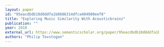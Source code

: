 ```yaml
---
layout: paper
id: "95eacdbdb10d8ddfa1b8686314dfca404980eef8"
title: "Exploring Music Similarity With Acousticbrainz"
publication: ""
year: 2018
external_url: https://www.semanticscholar.org/paper/95eacdbdb10d8ddfa1b8686314dfca404980eef8
authors: "Philip Tovstogan"
---
```

